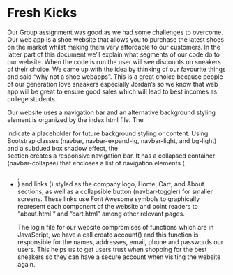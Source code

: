 # Fresh Kicks
Our Group assignment was good as we had some challenges to overcome. Our web app is a shoe 
website that allows you to purchase the latest shoes on the market whilst making them very 
affordable to our customers. In the latter part of this document we’ll explain what segments of 
our code do to our website. When the code is run the user will see discounts on sneakers of their 
choice. We came up with the idea by thinking of our favourite things and said “why not a shoe 
webapps”. This is a great choice because people of our generation love sneakers especially 
Jordan’s so we know that web app will be great to ensure good sales which will lead to best 
incomes as college students. 

Our website uses a navigation bar and an alternative background styling element is organized by 
the index.html file. The <div class=”background”></div> indicate a placeholder for future 
background styling or content. Using Bootstrap classes (navbar, navbar-expand-lg, navbar-light, 
and bg-light) and a subdued box shadow effect, the <nav> section creates a responsive navigation bar. It has a collapsed container (navbar-collapse) that encloses a list of navigation 
elements (<ul>, <li>) and links (<a>) styled as the company logo, Home, Cart, and About 
sections, as well as a collapsible button (navbar-toggler) for smaller screens. These links use 
Font Awesome symbols to graphically represent each component of the website and point 
readers to “about.html “ and “cart.html” among other relevant pages.

The login file for our website compromises of functions which are in JavaScript, we have a call 
create account() and this function is responsible for the names, addresses, email, phone and 
passwords our users. This helps us to get users trust when shopping for the best sneakers so they 
can have a secure account when visiting the website again.
